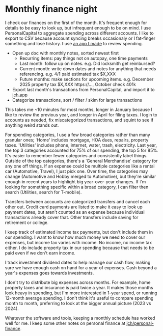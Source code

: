 # Monthly finance night

I check our finances on the first of the month. It's frequent enough for details to be easy to look up, but infrequent enough to be on mind. I use PersonalCapital to aggregate spending across different accounts. I like to export to CSV because account syncing breaks occasionaly or I fat-finger something and lose history. I use [an app I made](https://jch.app) to review spending.

* Open up doc with monthly notes, sorted newest first
  * Recurring items: pay things not on autopay, one time payments
  * Last month: follow up on notes. e.g. Did locksmith get reimbursed?
  * Current month: write down dates and notes for anything that needs referencing. e.g. 4/1 paid estimated tax $X,XXX
  * Future months: make sections for upcoming items. e.g. December 2025 property tax $X,XXX https://..., October check 401k
* Export last month's transactions from PersonalCapital, and import it to [jch.app](https://jch.app)
* Categorize transactions, sort / filter / skim for large transactions

This takes me ~10 minutes for most months, longer in January because I like to review the previous year, and longer in April for filing taxes. I login to accounts as needed, fix miscategorized transactions, and squint to see if anything weird stands out.

For spending categories, I use a few broad categories rather than many granular ones; 'Home' includes mortgage, HOA dues, repairs, property taxes. 'Utilities' includes phone, internet, water, trash, electricity. Last year, the top 3 categories accounted for 75% of our spending, the top 5 for 85%. It's easier to remember fewer categories and consistently label things. Outside of the top categories, there's a 'General Merchandise' category for any one off things. If an expense could be multiple categories like a rental car (Automotive, Travel), I just pick one. Over time, the categories may change (Automotive and Hobby merged to Automotive), but they're similar enough in recent years to highlight big year-over-year changes. If I'm looking for something specific within a broad category, I can filter then search (Utilities, search for T-mobile).

Transfers between accounts are categorized transfers and cancel each other out. Credit card payments are listed to make it easy to look up payment dates, but aren't counted as an expense because individual transactions already cover that. Other transfers include saving for retirement or college.

I keep track of estimated income tax payments, but don't include them in our spending. I want to know how much money we need to cover our expenses, but income tax varies with income. No income, no income tax either. I do include property tax in our spending because that needs to be paid even if we don't earn income.

I track investment dividend dates to help manage our cash flow, making sure we have enough cash on hand for a year of expenses. Cash beyond a year's expenses goes towards investments.

I don't try to distribute big expenses across months. For example, home property taxes and insurance is paid twice a year. It makes those months look heavy in spending, but I'm more interested in 1-year spend, or running 12-month average spending. I don't think it's useful to compare spending month to month, preferring to look at the bigger annual picture (2023 vs 2024).

Whatever the software and tools, keeping a monthly schedule has worked well for me. I keep some other notes on personal finance at [jch/personal-finance](https://github.com/jch/personal-finance).
